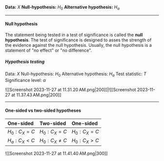 **Data:** $X$
**Null-hypothesis:** $H_0$
**Alternative hypothesis:** $H_a$

----
#### Null hypothesis

The statement being tested in a test of significance is called the **null hypothesis**. The test of significance is designed to asses the strength of the evidence against the null hypothesis. Usually, the null hypothesis is a statement of "no effect" or "no difference".

##### Hypothesis testing

Data: $X$
Null-hypothesis: $H_0$
Alternative hypothesis: $H_a$
Test statistic: $T$
Significance level: $\alpha$

![[Screenshot 2023-11-27 at 11.31.20 AM.png|200]]|![[Screenshot 2023-11-27 at 11.37.43 AM.png|200]]

----
#### One-sided vs two-sided hypotheses


| One-sided     |  Two-sided    |  One-sided    |
|:-----|:-----|:-----|
|   $H_0:C_X=C$   |  $H_0:C_X=C$    |   $H_0:C_X=C$   |
|   $H_a: C_X <C$   |  $H_0:C_X\neq C$    |    $H_0:C_X>C$  |

![[Screenshot 2023-11-27 at 11.41.40 AM.png|300]]

